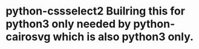 # python-cssselect2 Builring this for python3 only needed by python-cairosvg which is also python3 only.